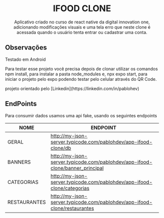 
<h1 align="center">
    IFOOD CLONE 
</h1>

<p align="center">
    Aplicativo criado no curso de react native da digital innovation one,
    adicionando modificações visuais e uma tela erro que neste clone é acessada quando o usuário tenta entrar ou cadastrar uma conta.
</p>

## Observações
<p>Testado em Android</p>
<p>Para testar esse projeto você precisa depois de clonar utilizar os comandos 
npm install, para instalar a pasta node_modules e, npx expo start, para iniciar o projeto pelo expo podendo testar pelo celular através do QR Code.
</p>

<p>projeto orientado pelo [Linkedin](https://linkedin.com/in/pablohev)</p>

## EndPoints
<p>Para consumir dados usamos uma api fake, usando os seguintes endpoints<p>

| NOME         | ENDPOINT                                                                      |
| ------------ | ----------------------------------------------------------------------------- |
| GERAL        | http://my-json-server.typicode.com/pablohdev/app-ifood-clone/db               |
| BANNERS      | http://my-json-server.typicode.com/pablohdev/app-ifood-clone/banner_principal |
| CATEGORIAS   | http://my-json-server.typicode.com/pablohdev/app-ifood-clone/categorias       |
| RESTAURANTES | http://my-json-server.typicode.com/pablohdev/app-ifood-clone/restaurantes     |

<br>
<br>
